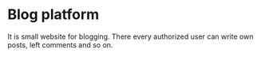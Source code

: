 # Blog platform

It is small website for blogging. There every authorized user can write own posts, left comments and so on.
